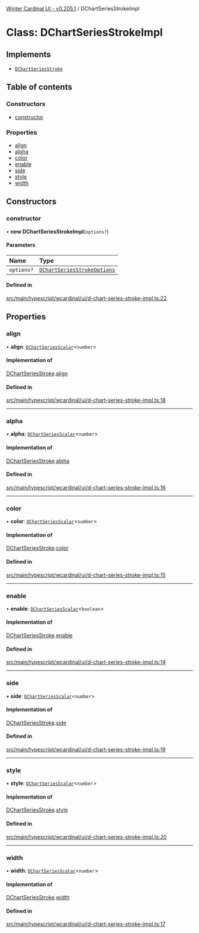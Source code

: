 [Winter Cardinal UI - v0.205.1](../index.md) / DChartSeriesStrokeImpl

# Class: DChartSeriesStrokeImpl

## Implements

- [`DChartSeriesStroke`](../interfaces/DChartSeriesStroke.md)

## Table of contents

### Constructors

- [constructor](DChartSeriesStrokeImpl.md#constructor)

### Properties

- [align](DChartSeriesStrokeImpl.md#align)
- [alpha](DChartSeriesStrokeImpl.md#alpha)
- [color](DChartSeriesStrokeImpl.md#color)
- [enable](DChartSeriesStrokeImpl.md#enable)
- [side](DChartSeriesStrokeImpl.md#side)
- [style](DChartSeriesStrokeImpl.md#style)
- [width](DChartSeriesStrokeImpl.md#width)

## Constructors

### constructor

• **new DChartSeriesStrokeImpl**(`options?`)

#### Parameters

| Name | Type |
| :------ | :------ |
| `options?` | [`DChartSeriesStrokeOptions`](../interfaces/DChartSeriesStrokeOptions.md) |

#### Defined in

[src/main/typescript/wcardinal/ui/d-chart-series-stroke-impl.ts:22](https://github.com/winter-cardinal/winter-cardinal-ui/blob/v0.205.1/src/main/typescript/wcardinal/ui/d-chart-series-stroke-impl.ts#L22)

## Properties

### align

• **align**: [`DChartSeriesScalar`](../index.md#dchartseriesscalar)<`number`\>

#### Implementation of

[DChartSeriesStroke](../interfaces/DChartSeriesStroke.md).[align](../interfaces/DChartSeriesStroke.md#align)

#### Defined in

[src/main/typescript/wcardinal/ui/d-chart-series-stroke-impl.ts:18](https://github.com/winter-cardinal/winter-cardinal-ui/blob/v0.205.1/src/main/typescript/wcardinal/ui/d-chart-series-stroke-impl.ts#L18)

___

### alpha

• **alpha**: [`DChartSeriesScalar`](../index.md#dchartseriesscalar)<`number`\>

#### Implementation of

[DChartSeriesStroke](../interfaces/DChartSeriesStroke.md).[alpha](../interfaces/DChartSeriesStroke.md#alpha)

#### Defined in

[src/main/typescript/wcardinal/ui/d-chart-series-stroke-impl.ts:16](https://github.com/winter-cardinal/winter-cardinal-ui/blob/v0.205.1/src/main/typescript/wcardinal/ui/d-chart-series-stroke-impl.ts#L16)

___

### color

• **color**: [`DChartSeriesScalar`](../index.md#dchartseriesscalar)<`number`\>

#### Implementation of

[DChartSeriesStroke](../interfaces/DChartSeriesStroke.md).[color](../interfaces/DChartSeriesStroke.md#color)

#### Defined in

[src/main/typescript/wcardinal/ui/d-chart-series-stroke-impl.ts:15](https://github.com/winter-cardinal/winter-cardinal-ui/blob/v0.205.1/src/main/typescript/wcardinal/ui/d-chart-series-stroke-impl.ts#L15)

___

### enable

• **enable**: [`DChartSeriesScalar`](../index.md#dchartseriesscalar)<`boolean`\>

#### Implementation of

[DChartSeriesStroke](../interfaces/DChartSeriesStroke.md).[enable](../interfaces/DChartSeriesStroke.md#enable)

#### Defined in

[src/main/typescript/wcardinal/ui/d-chart-series-stroke-impl.ts:14](https://github.com/winter-cardinal/winter-cardinal-ui/blob/v0.205.1/src/main/typescript/wcardinal/ui/d-chart-series-stroke-impl.ts#L14)

___

### side

• **side**: [`DChartSeriesScalar`](../index.md#dchartseriesscalar)<`number`\>

#### Implementation of

[DChartSeriesStroke](../interfaces/DChartSeriesStroke.md).[side](../interfaces/DChartSeriesStroke.md#side)

#### Defined in

[src/main/typescript/wcardinal/ui/d-chart-series-stroke-impl.ts:19](https://github.com/winter-cardinal/winter-cardinal-ui/blob/v0.205.1/src/main/typescript/wcardinal/ui/d-chart-series-stroke-impl.ts#L19)

___

### style

• **style**: [`DChartSeriesScalar`](../index.md#dchartseriesscalar)<`number`\>

#### Implementation of

[DChartSeriesStroke](../interfaces/DChartSeriesStroke.md).[style](../interfaces/DChartSeriesStroke.md#style)

#### Defined in

[src/main/typescript/wcardinal/ui/d-chart-series-stroke-impl.ts:20](https://github.com/winter-cardinal/winter-cardinal-ui/blob/v0.205.1/src/main/typescript/wcardinal/ui/d-chart-series-stroke-impl.ts#L20)

___

### width

• **width**: [`DChartSeriesScalar`](../index.md#dchartseriesscalar)<`number`\>

#### Implementation of

[DChartSeriesStroke](../interfaces/DChartSeriesStroke.md).[width](../interfaces/DChartSeriesStroke.md#width)

#### Defined in

[src/main/typescript/wcardinal/ui/d-chart-series-stroke-impl.ts:17](https://github.com/winter-cardinal/winter-cardinal-ui/blob/v0.205.1/src/main/typescript/wcardinal/ui/d-chart-series-stroke-impl.ts#L17)
